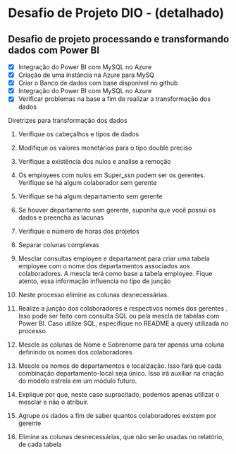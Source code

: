# Desafio de Projeto DIO - (detalhado)
## Desafio de projeto processando e transformando dados com Power BI
- [x] Integração do Power BI com MySQL no Azure
- [x] Criação de uma instância na Azure para MySQ
- [x] Criar o Banco de dados com base disponível no github
- [x] Integração do Power BI com MySQL no Azure
- [x] Verificar problemas na base a fim de realizar a transformação dos dados

Diretrizes para transformação dos dados

1. Verifique os cabeçalhos e tipos de dados

2. Modifique os valores monetários para o tipo double preciso

3. Verifique a existência dos nulos e analise a remoção

4. Os employees com nulos em Super_ssn podem ser os gerentes. Verifique se há algum colaborador sem gerente

5. Verifique se há algum departamento sem gerente

6. Se houver departamento sem gerente, suponha que você possui os dados e preencha as lacunas

7. Verifique o número de horas dos projetos

8. Separar colunas complexas

9. Mesclar consultas employee e departament para criar uma tabela employee com o nome dos departamentos associados aos colaboradores. A mescla terá como base a tabela employee. Fique atento, essa informação influencia no tipo de junção

10. Neste processo elimine as colunas desnecessárias.

11. Realize a junção dos colaboradores e respectivos nomes dos gerentes . Isso pode ser feito com consulta SQL ou pela mescla de tabelas com Power BI. Caso utilize SQL, especifique no README a query utilizada no processo.

12. Mescle as colunas de Nome e Sobrenome para ter apenas uma coluna definindo os nomes dos colaboradores

13. Mescle os nomes de departamentos e localização. Isso fará que cada combinação departamento-local seja único. Isso irá auxiliar na criação do modelo estrela em um módulo futuro.

14. Explique por que, neste caso supracitado, podemos apenas utilizar o mesclar e não o atribuir.

15. Agrupe os dados a fim de saber quantos colaboradores existem por gerente

16. Elimine as colunas desnecessárias, que não serão usadas no relatório, de cada tabela
